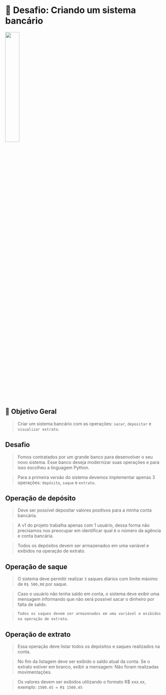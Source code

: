 # :dart: Desafio: Criando um sistema bancário
<img src="https://cdn-icons-png.flaticon.com/512/10986/10986503.png" width="30%">

## :pushpin: Objetivo Geral

> Criar um sistema bancário com as operações: `sacar`, `depositar` e `visualizar extrato`.


## Desafio
> Fomos contratados por um grande banco para desenvolver o seu novo sistema. Esse banco deseja modernizar suas operações e para isso escolheu a linguagem Python.<br/>

> Para a primeira versão do sistema devemos implementar apenas 3 operações: `depósito`, `saque` e `extrato`.
 
## Operação de depósito
> Deve ser possível depositar valores positivos para a minha conta bancária.<br/>

> A v1 do projeto trabalha apenas com 1 usuário, dessa forma não precisamos nos preocupar em identificar qual é o número da agência e conta bancária.<br/>

> Todos os depósitos devem ser armazenados em uma variável e exibidos na operação de extrato.

## Operação de saque
> O sistema deve permitir realizar `3` saques diários com limite máximo de `R$ 500,00` por saque.<br/>

> Caso o usuário não tenha saldo em conta, o sistema deve exibir uma mensagem informando que não será possível sacar o dinheiro por falta de saldo.<br/>

> `Todos os saques devem ser armazenados em uma variável e exibidos na operação de extrato`.

## Operação de extrato
> Essa operação deve listar todos os depósitos e saques realizados na conta.<br/>

> No fim da listagem deve ser exibido o saldo atual da conta. Se o extrato estiver em branco, exibir a mensagem: Não foram realizadas movimentações.<br/>

> Os valores devem ser exibidos utilizando o formato R$ xxx.xx, exemplo: `1500.45 = R$ 1500.45`
